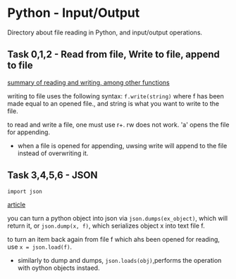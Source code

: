
# Python - Input/Output

Directory about file reading in Python, and input/output operations.

## Task 0,1,2 - Read from file, Write to file, append to file

[summary of reading and writing, among other functions](https://docs.python.org/3/tutorial/inputoutput.html#reading-and-writing-files)

writing to file uses the following syntax: `f.write(string)` where f has been made equal to an opened file., and string is what you want to write to the file.

to read and write a file, one must use r+. rw does not work. 'a' opens the file for appending.

- when a file is opened for appending, uwsing write will append to the file instead of overwriting it.

## Task 3,4,5,6 - JSON

`import json`

[article](https://docs.python.org/3/tutorial/inputoutput.html#saving-structured-data-with-json)


you can turn a python object into json via `json.dumps(ex_object)`, which will return it, or `json.dump(x, f)`, which serializes object x into text file f.

to turn an item back again from file f which ahs been opened for reading, use `x = json.load(f)`.

- similarly to dump and dumps, `json.loads(obj)`,performs the operation with oython objects instaed.


